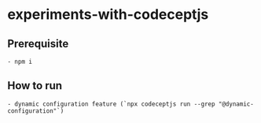 # experiments-with-codeceptjs

## Prerequisite
    - npm i
## How to run
    - dynamic configuration feature (`npx codeceptjs run --grep "@dynamic-configuration"`)